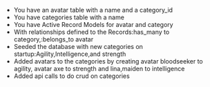 * You have an avatar table with a name and a category_id
* You have categories table with a name
* You have  Active Record Models for avatar and category
* With relationships defined to the Records:has_many to category,:belongs_to avatar
* Seeded the database with new categories on startup:Agility,Intelligence,and strength
* Added avatars to the categories by creating avatar bloodseeker to agility, avatar axe to strength and lina,maiden to intelligence
* Added api calls to do crud on categories

